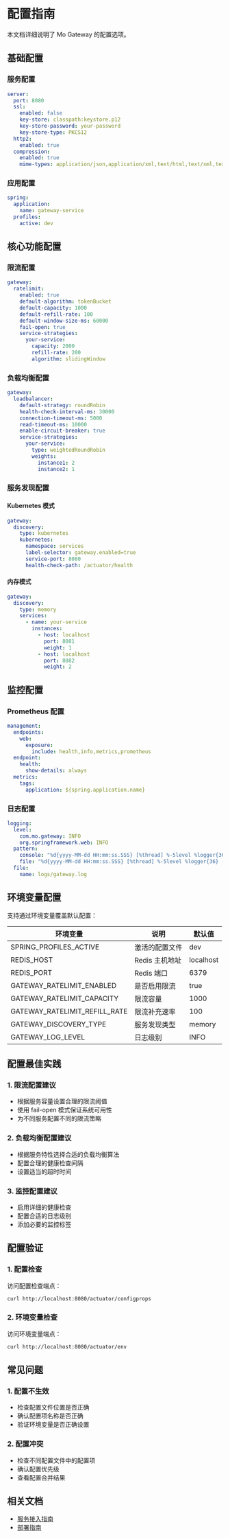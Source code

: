 # 配置指南

本文档详细说明了 Mo Gateway 的配置选项。

## 基础配置

### 服务配置

```yaml
server:
  port: 8080
  ssl:
    enabled: false
    key-store: classpath:keystore.p12
    key-store-password: your-password
    key-store-type: PKCS12
  http2:
    enabled: true
  compression:
    enabled: true
    mime-types: application/json,application/xml,text/html,text/xml,text/plain
```

### 应用配置

```yaml
spring:
  application:
    name: gateway-service
  profiles:
    active: dev
```

## 核心功能配置

### 限流配置

```yaml
gateway:
  ratelimit:
    enabled: true
    default-algorithm: tokenBucket
    default-capacity: 1000
    default-refill-rate: 100
    default-window-size-ms: 60000
    fail-open: true
    service-strategies:
      your-service:
        capacity: 2000
        refill-rate: 200
        algorithm: slidingWindow
```

### 负载均衡配置

```yaml
gateway:
  loadbalancer:
    default-strategy: roundRobin
    health-check-interval-ms: 30000
    connection-timeout-ms: 5000
    read-timeout-ms: 10000
    enable-circuit-breaker: true
    service-strategies:
      your-service:
        type: weightedRoundRobin
        weights:
          instance1: 2
          instance2: 1
```

### 服务发现配置

#### Kubernetes 模式

```yaml
gateway:
  discovery:
    type: kubernetes
    kubernetes:
      namespace: services
      label-selector: gateway.enabled=true
      service-port: 8080
      health-check-path: /actuator/health
```

#### 内存模式

```yaml
gateway:
  discovery:
    type: memory
    services:
      - name: your-service
        instances:
          - host: localhost
            port: 8081
            weight: 1
          - host: localhost
            port: 8082
            weight: 2
```

## 监控配置

### Prometheus 配置

```yaml
management:
  endpoints:
    web:
      exposure:
        include: health,info,metrics,prometheus
  endpoint:
    health:
      show-details: always
  metrics:
    tags:
      application: ${spring.application.name}
```

### 日志配置

```yaml
logging:
  level:
    com.mo.gateway: INFO
    org.springframework.web: INFO
  pattern:
    console: "%d{yyyy-MM-dd HH:mm:ss.SSS} [%thread] %-5level %logger{36} - %msg%n"
    file: "%d{yyyy-MM-dd HH:mm:ss.SSS} [%thread] %-5level %logger{36} - %msg%n"
  file:
    name: logs/gateway.log
```

## 环境变量配置

支持通过环境变量覆盖默认配置：

| 环境变量 | 说明 | 默认值 |
|---------|------|--------|
| SPRING_PROFILES_ACTIVE | 激活的配置文件 | dev |
| REDIS_HOST | Redis 主机地址 | localhost |
| REDIS_PORT | Redis 端口 | 6379 |
| GATEWAY_RATELIMIT_ENABLED | 是否启用限流 | true |
| GATEWAY_RATELIMIT_CAPACITY | 限流容量 | 1000 |
| GATEWAY_RATELIMIT_REFILL_RATE | 限流补充速率 | 100 |
| GATEWAY_DISCOVERY_TYPE | 服务发现类型 | memory |
| GATEWAY_LOG_LEVEL | 日志级别 | INFO |

## 配置最佳实践

### 1. 限流配置建议

- 根据服务容量设置合理的限流阈值
- 使用 fail-open 模式保证系统可用性
- 为不同服务配置不同的限流策略

### 2. 负载均衡配置建议

- 根据服务特性选择合适的负载均衡算法
- 配置合理的健康检查间隔
- 设置适当的超时时间

### 3. 监控配置建议

- 启用详细的健康检查
- 配置合适的日志级别
- 添加必要的监控标签

## 配置验证

### 1. 配置检查

访问配置检查端点：

```bash
curl http://localhost:8080/actuator/configprops
```

### 2. 环境变量检查

访问环境变量端点：

```bash
curl http://localhost:8080/actuator/env
```

## 常见问题

### 1. 配置不生效

- 检查配置文件位置是否正确
- 确认配置项名称是否正确
- 验证环境变量是否正确设置

### 2. 配置冲突

- 检查不同配置文件中的配置项
- 确认配置优先级
- 查看配置合并结果

## 相关文档

- [服务接入指南](integration.md)
- [部署指南](deployment.md) 